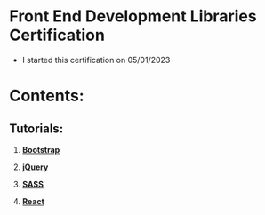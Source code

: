 # Front End Development Libraries Certification

* I started this certification on 05/01/2023

# Contents:

## Tutorials:

1. [**Bootstrap**](/04%20-%20Front%20End%20Libraries/01%20-%20Bootstrap)

2. [**jQuery**](/04%20-%20Front%20End%20Libraries/02%20-%20jQuery)

3. [**SASS**](/04%20-%20Front%20End%20Libraries/03%20-%20SASS)

4. [**React**](/04%20-%20Front%20End%20Libraries//04%20-%20React/)